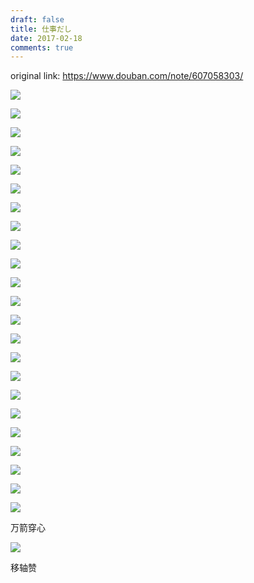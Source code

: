 ```yaml
---
draft: false
title: 仕事だし
date: 2017-02-18
comments: true
---
```


original link: https://www.douban.com/note/607058303/

![](../../assets/images/its-work/p40724855.jpg)

![](../../assets/images/its-work/p40724878.jpg)

![](../../assets/images/its-work/p40724888.jpg)

![](../../assets/images/its-work/p40724887.jpg)

![](../../assets/images/its-work/p40724903.jpg)

![](../../assets/images/its-work/p40724904.jpg)

![](../../assets/images/its-work/p40724910.jpg)

![](../../assets/images/its-work/p40724911.jpg)

![](../../assets/images/its-work/p40724918.jpg)

![](../../assets/images/its-work/p40724921.jpg)

![](../../assets/images/its-work/p40724932.jpg)

![](../../assets/images/its-work/p40724927.jpg)

![](../../assets/images/its-work/p40724936.jpg)

![](../../assets/images/its-work/p40724935.jpg)

![](../../assets/images/its-work/p40724947.jpg)

![](../../assets/images/its-work/p40724942.jpg)

![](../../assets/images/its-work/p40724954.jpg)

![](../../assets/images/its-work/p40724955.jpg)

![](../../assets/images/its-work/p40724996.jpg)

![](../../assets/images/its-work/p40724998.jpg)

![](../../assets/images/its-work/p40725032.jpg)

![](../../assets/images/its-work/p40725033.jpg)

![](../../assets/images/its-work/p40725038.jpg)

万箭穿心

![](../../assets/images/its-work/p40725064.jpg)

移轴赞
